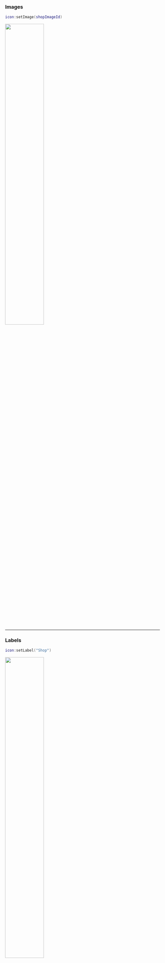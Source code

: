 ### Images
```lua
icon:setImage(shopImageId)
```

<a><img src="https://i.imgur.com/rQUyEtO.png" width="50%"/></a>

------------------------------

### Labels
```lua
icon:setLabel("Shop")
```

<a><img src="https://i.imgur.com/4PuNDfU.png" width="50%"/></a>

```lua
icon:setImage(shopImageId)
icon:setLabel("Shop")
```

<a><img src="https://i.imgur.com/VrAFEp0.png" width="50%"/></a>

------------------------------

### Notices
```lua
icon:notify()
```

<a><img src="https://i.imgur.com/Z0mTUTz.png" width="50%"/></a>

------------------------------

### Themes
Themes are configurable tables of information that can be applied to icons to enhance their appearance and behaviour.

When constructed, an icon will automatically apply the 'Default' theme. To expand upon this, you can create your own theme modules under ``Icon -> Themes``) then apply these to your desired icons.

The Default theme and all theme settings can be found [here](https://github.com/1ForeverHD/TopbarPlus/blob/main/src/Icon/Themes/Default.lua).

Themes can be applied in two ways:

1. To all icons and future icons at once:
    ```lua
    local Themes = require(game:GetService("ReplicatedStorage").Icon.Themes)
    IconController.setGameTheme(Themes.YourThemeName)
    ```

2. Individually to an icon:
    ```lua
    local Themes = require(game:GetService("ReplicatedStorage").Icon.Themes)
    icon:setTheme(Themes.YourThemeName)
    ```

In this example, we'll apply the [BlueGradient](https://github.com/1ForeverHD/TopbarPlus/blob/main/src/Icon/Themes/BlueGradient.lua) theme which automatically comes with TopbarPlus:

```lua
local iconModule = game:GetService("ReplicatedStorage").Icon
local IconController = require(iconModule.IconController)
local Themes = require(iconModule.Themes)
IconController.setGameTheme(Themes["BlueGradient"])
```

*Deselected*

<a><img src="https://i.imgur.com/JNHC33R.png" width="50%"/></a>

*Selected*

<a><img src="https://i.imgur.com/RZJ0bbj.png" width="50%"/></a>

------------------------------

### Dropdowns
Dropdowns are vertical navigation frames that contain an array of icons:

```lua
icon:set("dropdownSquareCorners", true)
icon:setDropdown({
	Icon.new()
		:setLabel("Category 1")
		,
	Icon.new()
		:setLabel("Category 2")
		,
	Icon.new()
		:setLabel("Category 3")
		,
	Icon.new()
		:setLabel("Category 4")
		,
})
```

!!! Convert this to gif
<a><img src="https://i.imgur.com/uRQLVVj.png" width="50%"/></a>

------------------------------

### Menus
Menus are horizontal navigation frames that contain an array of icons:

```lua
icon:set("menuMaxIconsBeforeScroll", 2)
icon:setMenu({
	Icon.new()
		:setLabel("Category 1")
		,
	Icon.new()
		:setLabel("Category 2")
		,
	Icon.new()
		:setLabel("Category 3")
		,
	Icon.new()
		:setLabel("Category 4")
		,
})
```

!!! Convert this to gif
<a><img src="https://i.imgur.com/d2MOc20.png" width="50%"/></a>

<a><img src="https://i.imgur.com/OjsMes9.png" width="50%"/></a>

------------------------------

### Captions
```lua
icon:setCaption("Shop Caption")
```

<a><img src="https://i.imgur.com/ZFJdHkh.png" width="50%"/></a>

------------------------------

### Tips
```lua
icon:setTip("Open Shop (v)")
```

<a><img src="https://i.imgur.com/ukNbqZx.png" width="50%"/></a>

------------------------------

### Toggle Items
Binds a GuiObject (such as a frame) to appear or disappear when the icon is toggled
```lua
icon:bindToggleItem(shopFrame)
```

It is equivalent to doing:
```lua
icon.deselected:Connect(function()
    shopFrame.Visible = false
end)
icon.selected:Connect(function()
    shopFrame.Visible = true
end)
```

------------------------------

### Toggle Keys
Binds a [keycode](https://developer.roblox.com/en-us/api-reference/enum/KeyCode) which toggles the icon when pressed.
```lua
-- When the 'v' key is pressed, the shop icon will open
-- When pressed again it will close
icon:bindToggleKey(Enum.KeyCode.V)
```

------------------------------

### Corners
```lua
icon:setCornerRadius(0, 0)
```

<a><img src="https://i.imgur.com/Xf4aFCU.png" width="50%"/></a>

```lua
icon:setCornerRadius(0, 8)
```

<a><img src="https://i.imgur.com/6m10YuC.png" width="50%"/></a>

```lua
icon:setCornerRadius(1, 0)
```

<a><img src="https://i.imgur.com/ysfcz07.png" width="50%"/></a>

------------------------------

### Alignments
```lua
-- Aligns the icon to the left of the screen (next to chat if present)
-- This is the default behaviour
icon:setLeft()
```

```lua
-- Aligns the icon in the middle of the screen
icon:setMid()
```

```lua
-- Aligns the icon to the right of the screen (next to (...) if present)
icon:setRight()
```

------------------------------

### Console Support

<a><img src="https://i.imgur.com/dJSC8rD.png" width="50%"/></a>

------------------------------

### Overflows

<video src="https://thumbs.gfycat.com/SpiffyBeautifulAmericanbulldog-mobile.mp4" width="100%" controls></video>

------------------------------

These examples and more can be tested, viewed and edited at the [Playground](https://www.roblox.com/games/6199274521/TopbarPlus-Playground).